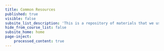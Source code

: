 ```yaml
---
title: Common Resources
published: true
visible: false
subsite_list_description: 'This is a repository of materials that we use in multiple courses'
hide_from_course_list: false
subsite_home: home
page-inject:
    processed_content: true
---
```

